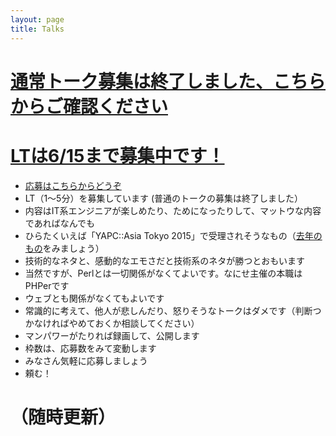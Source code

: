 ```yaml
---
layout: page
title: Talks
---
```


# [通常トーク募集は終了しました、こちらからご確認ください](/2016/06/07/please-check-talks-list/)

# [LTは6/15まで募集中です！](https://github.com/hachiojipm/yapcasia-8oji-2016mid-timetable)

- [応募はこちらからどうぞ](https://github.com/hachiojipm/yapcasia-8oji-2016mid-timetable)
- LT（1〜5分）を募集しています (普通のトークの募集は終了しました）
- 内容はIT系エンジニアが楽しめたり、ためになったりして、マットウな内容であればなんでも
- ひらたくいえば「YAPC::Asia Tokyo 2015」で受理されそうなもの（<a href="http://yapcasia.org/2015/talk/list">去年のもの</a>をみましょう）
- 技術的なネタと、感動的なエモさだと技術系のネタが勝つとおもいます
- 当然ですが、Perlとは一切関係がなくてよいです。なにせ主催の本職はPHPerです
- ウェブとも関係がなくてもよいです
- 常識的に考えて、他人が悲しんだり、怒りそうなトークはダメです（判断つかなければやめておくか相談してください）
- マンパワーがたりれば録画して、公開します
- 枠数は、応募数をみて変動します
- みなさん気軽に応募しましょう
- 頼む！


# （随時更新）
